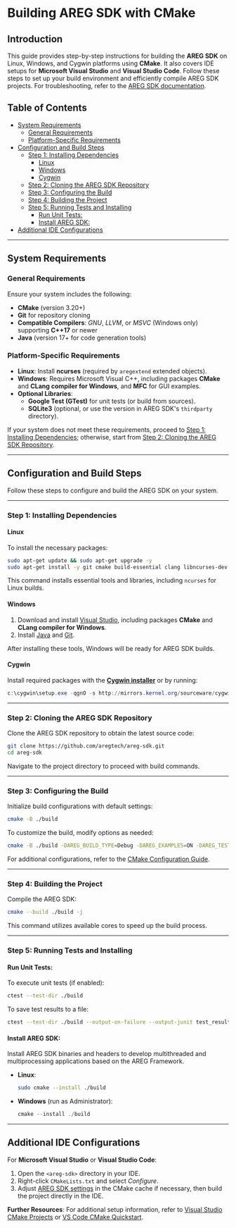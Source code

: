 # Building AREG SDK with CMake

## Introduction
This guide provides step-by-step instructions for building the **AREG SDK** on Linux, Windows, and Cygwin platforms using **CMake**. It also covers IDE setups for **Microsoft Visual Studio** and **Visual Studio Code**. Follow these steps to set up your build environment and efficiently compile AREG SDK projects. For troubleshooting, refer to the [AREG SDK documentation](https://github.com/aregtech/areg-sdk).

## Table of Contents
- [System Requirements](#system-requirements)
  - [General Requirements](#general-requirements)
  - [Platform-Specific Requirements](#platform-specific-requirements)
- [Configuration and Build Steps](#configuration-and-build-steps)
  - [Step 1: Installing Dependencies](#step-1-installing-dependencies)
    - [Linux](#linux)
    - [Windows](#windows)
    - [Cygwin](#cygwin)
  - [Step 2: Cloning the AREG SDK Repository](#step-2-cloning-the-areg-sdk-repository)
  - [Step 3: Configuring the Build](#step-3-configuring-the-build)
  - [Step 4: Building the Project](#step-4-building-the-project)
  - [Step 5: Running Tests and Installing](#step-5-running-tests-and-installing)
    - [Run Unit Tests:](#run-unit-tests)
    - [Install AREG SDK:](#install-areg-sdk)
- [Additional IDE Configurations](#additional-ide-configurations)

---

## System Requirements

### General Requirements
Ensure your system includes the following:
- **CMake** (version 3.20+)
- **Git** for repository cloning
- **Compatible Compilers**: *GNU*, *LLVM*, or *MSVC* (Windows only) supporting **C++17** or newer
- **Java** (version 17+ for code generation tools)

### Platform-Specific Requirements
- **Linux**: Install **ncurses** (required by `aregextend` extended objects).
- **Windows**: Requires Microsoft Visual C++, including packages **CMake** and **CLang compiler for Windows**, and **MFC** for GUI examples.
- **Optional Libraries**:
  - **Google Test (GTest)** for unit tests (or build from sources).
  - **SQLite3** (optional, or use the version in AREG SDK's `thirdparty` directory).

If your system does not meet these requirements, proceed to [Step 1: Installing Dependencies](#step-1-installing-dependencies); otherwise, start from [Step 2: Cloning the AREG SDK Repository](#step-2-cloning-the-areg-sdk-repository).

---

## Configuration and Build Steps

Follow these steps to configure and build the AREG SDK on your system.

---

### Step 1: Installing Dependencies

#### Linux
To install the necessary packages:
```bash
sudo apt-get update && sudo apt-get upgrade -y
sudo apt-get install -y git cmake build-essential clang libncurses-dev openjdk-17-jre
```
This command installs essential tools and libraries, including `ncurses` for Linux builds.

#### Windows
1. Download and install [Visual Studio](https://visualstudio.microsoft.com/), including packages **CMake** and **CLang compiler for Windows**.
2. Install [Java](https://www.java.com/download/) and [Git](https://git-scm.com/download/win).

After installing these tools, Windows will be ready for AREG SDK builds.

#### Cygwin
Install required packages with the **[Cygwin installer](https://cygwin.com/install.html)** or by running:
```powershell
c:\cygwin\setup.exe -qgnO -s http://mirrors.kernel.org/sourceware/cygwin/ -l C:\cygwin\ -P cmake, dos2unix, flexdll, gcc-g++, make, git, ncurses, libncurses-devel
```

---

### Step 2: Cloning the AREG SDK Repository

Clone the AREG SDK repository to obtain the latest source code:
```bash
git clone https://github.com/aregtech/areg-sdk.git
cd areg-sdk
```
Navigate to the project directory to proceed with build commands.

---

### Step 3: Configuring the Build

Initialize build configurations with default settings:
```bash
cmake -B ./build
```
To customize the build, modify options as needed:
```bash
cmake -B ./build -DAREG_BUILD_TYPE=Debug -DAREG_EXAMPLES=ON -DAREG_TESTS=ON
```
For additional configurations, refer to the [CMake Configuration Guide](./02a-cmake-config.md).

---

### Step 4: Building the Project

Compile the AREG SDK:
```bash
cmake --build ./build -j
```
This command utilizes available cores to speed up the build process.

---

### Step 5: Running Tests and Installing

#### Run Unit Tests:
To execute unit tests (if enabled):
```bash
ctest --test-dir ./build
```
To save test results to a file:
```bash
ctest --test-dir ./build --output-on-failure --output-junit test_results.xml
```

#### Install AREG SDK:

Install AREG SDK binaries and headers to develop multithreaded and multiprocessing applications based on the AREG Framework.

- **Linux**:
  ```bash
  sudo cmake --install ./build
  ```
- **Windows** (run as Administrator):
  ```powershell
  cmake --install ./build
  ```

---

## Additional IDE Configurations

For **Microsoft Visual Studio** or **Visual Studio Code**:
1. Open the `<areg-sdk>` directory in your IDE.
2. Right-click `CMakeLists.txt` and select *Configure*.
3. Adjust [AREG SDK settings](./02a-cmake-config.md) in the CMake cache if necessary, then build the project directly in the IDE.

**Further Resources**:
For additional setup information, refer to [Visual Studio CMake Projects](https://learn.microsoft.com/en-us/cpp/build/cmake-projects-in-visual-studio) or [VS Code CMake Quickstart](https://code.visualstudio.com/docs/cpp/cmake-quickstart).
